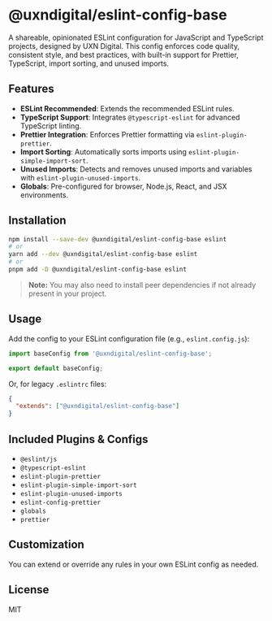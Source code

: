# @uxndigital/eslint-config-base

A shareable, opinionated ESLint configuration for JavaScript and TypeScript projects, designed by UXN Digital. This config enforces code quality, consistent style, and best practices, with built-in support for Prettier, TypeScript, import sorting, and unused imports.

## Features

- **ESLint Recommended**: Extends the recommended ESLint rules.
- **TypeScript Support**: Integrates `@typescript-eslint` for advanced TypeScript linting.
- **Prettier Integration**: Enforces Prettier formatting via `eslint-plugin-prettier`.
- **Import Sorting**: Automatically sorts imports using `eslint-plugin-simple-import-sort`.
- **Unused Imports**: Detects and removes unused imports and variables with `eslint-plugin-unused-imports`.
- **Globals**: Pre-configured for browser, Node.js, React, and JSX environments.

## Installation

```bash
npm install --save-dev @uxndigital/eslint-config-base eslint
# or
yarn add --dev @uxndigital/eslint-config-base eslint
# or
pnpm add -D @uxndigital/eslint-config-base eslint
```

> **Note:** You may also need to install peer dependencies if not already present in your project.

## Usage

Add the config to your ESLint configuration file (e.g., `eslint.config.js`):

```js
import baseConfig from '@uxndigital/eslint-config-base';

export default baseConfig;
```

Or, for legacy `.eslintrc` files:

```json
{
  "extends": ["@uxndigital/eslint-config-base"]
}
```

## Included Plugins & Configs

- `@eslint/js`
- `@typescript-eslint`
- `eslint-plugin-prettier`
- `eslint-plugin-simple-import-sort`
- `eslint-plugin-unused-imports`
- `eslint-config-prettier`
- `globals`
- `prettier`

## Customization

You can extend or override any rules in your own ESLint config as needed.

## License

MIT
